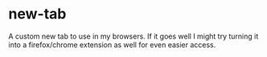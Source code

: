 # new-tab
A custom new tab to use in my browsers. If it goes well I might try turning it into a firefox/chrome extension as well for even easier access.
